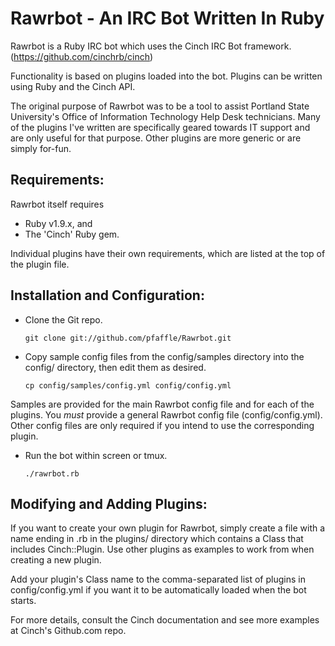 Rawrbot - An IRC Bot Written In Ruby
====================================

Rawrbot is a Ruby IRC bot which uses the Cinch IRC Bot framework. (https://github.com/cinchrb/cinch)

Functionality is based on plugins loaded into the bot. Plugins can be written using Ruby and the Cinch API.

The original purpose of Rawrbot was to be a tool to assist Portland State University's Office of Information Technology Help Desk technicians. Many of the plugins I've written are specifically geared towards IT support and are only useful for that purpose. Other plugins are more generic or are simply for-fun.

Requirements:
-------------

Rawrbot itself requires
* Ruby v1.9.x, and
* The 'Cinch' Ruby gem.

Individual plugins have their own requirements, which are listed at the top of the plugin file.

Installation and Configuration:
-------------------------------

* Clone the Git repo.

    `git clone git://github.com/pfaffle/Rawrbot.git`

* Copy sample config files from the config/samples directory into the config/ directory, then edit them as desired.

    `cp config/samples/config.yml config/config.yml`

Samples are provided for the main Rawrbot config file and for each of the plugins. You *must* provide a general Rawrbot config file (config/config.yml). Other config files are only required if you intend to use the corresponding plugin.
 
* Run the bot within screen or tmux.

    `./rawrbot.rb`

Modifying and Adding Plugins:
-----------------------------

If you want to create your own plugin for Rawrbot, simply create a file with a name ending in .rb in the plugins/ directory which contains a Class that includes Cinch::Plugin. Use other plugins as examples to work from when creating a new plugin.

Add your plugin's Class name to the comma-separated list of plugins in config/config.yml if you want it to be automatically loaded when the bot starts.

For more details, consult the Cinch documentation and see more examples at Cinch's Github.com repo.

